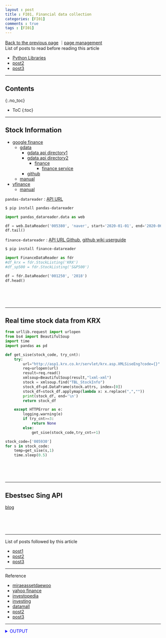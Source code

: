 ```yaml
---
layout : post
title : FI01, Financial data collection
categories: [FI01]
comments : true
tags : [FI01]
---
```

[Back to the previous page](https://userdyk-github.github.io/Study.html) ｜<a href="https://github.com/userdyk-github/userdyk-github.github.io/blob/master/_posts/FI01/2019-08-13-FI01-Financial-data-collection.md" target="_blank">page management</a><br>
List of posts to read before reading this article
- <a href='https://userdyk-github.github.io/pl03/PL03-Libraries.html' target="_blank">Python Libraries</a>
- <a href='https://userdyk-github.github.io/'>post2</a>
- <a href='https://userdyk-github.github.io/'>post3</a>

---

## Contents
{:.no_toc}

* ToC
{:toc}

<hr class="division1">

## **Stock Information**
- <a href="https://www.google.com/finance" target="_blank">google finance</a>
  - <a href="https://developers.google.com/gdata/" target="_blank">gdata</a>
    - <a href="https://developers.google.com/gdata/docs/directory" target="_blank">gdata api directory1</a>
    - <a href="https://developers.google.com/gdata/jsdoc/2.2/google/gdata/" target="_blank">gdata api directory2</a>
      - <a href="https://developers.google.com/gdata/jsdoc/2.2/google/gdata/finance/" target="_blank">finance</a>
        - <a href="https://developers.google.com/gdata/jsdoc/2.2/google/gdata/finance/FinanceService" target="_blank">finance service</a>
    - <a href="https://github.com/google/gdata-python-client" target="_blank">github</a>
  - <a href="https://towardsdatascience.com/best-5-free-stock-market-apis-in-2019-ad91dddec984" target="_blank">manual</a>
- <a href="https://github.com/ranaroussi/yfinance">yfinance</a>
  - <a href="https://towardsdatascience.com/best-5-free-stock-market-apis-in-2019-ad91dddec984" target="_blank">manual</a>

`pandas-datareader` : <a href="https://pandas-datareader.readthedocs.io/en/latest/" target="_blank">API URL</a>
```bash
$ pip install pandas-datareader
```
```python
import pandas_datareader.data as web

df = web.DataReader('005380', 'naver', start='2020-01-01', end='2020-06-30')
df.tail()
```
`finance-datareader` : <a href="https://github.com/financedata/financedatareader" target="_blank">API URL Github</a>, <a href="https://github.com/FinanceData/FinanceDataReader/wiki/Users-Guide" target="_blank">github wiki userguide</a>
```bash
$ pip install finance-datareader
```
```python
import FinanceDataReader as fdr
#df_krx = fdr.StockListing('KRX')
#df_sp500 = fdr.StockListing('S&P500')

df = fdr.DataReader('001250', '2018')
df.head()
```
<br><br><br>
<hr class="division2">

## **Real time stock data from KRX**
```python
from urllib.request import urlopen
from bs4 import BeautifulSoup
import time
import pandas as pd

def get_sise(stock_code, try_cnt):
    try:
        url="http://asp1.krx.co.kr/servlet/krx.asp.XMLSiseEng?code={}".format(stock_code)
        req=urlopen(url)
        result=req.read()
        xmlsoup=BeautifulSoup(result,"lxml-xml")
        stock = xmlsoup.find("TBL_StockInfo")
        stock_df=pd.DataFrame(stock.attrs, index=[0])
        stock_df=stock_df.applymap(lambda x: x.replace(",",""))
        print(stock_df, end='\n')
        return stock_df

    except HTTPError as e:
        logging.warning(e)
        if try_cnt>=3:
            return None
        else:
            get_sise(stock_code,try_cnt=+1)

stock_code=['005930']
for s in stock_code:
    temp=get_sise(s,1)
    time.sleep(0.5)
```
<br><br><br>
<hr class="division2">

## **Ebestsec Sing API**
<a href="https://money-expert.tistory.com/4?category=778084" target="_blank">blog</a>

<br><br><br>
<hr class="division1">

List of posts followed by this article
- [post1](https://userdyk-github.github.io/)
- <a href='https://userdyk-github.github.io/'>post2</a>
- <a href='https://userdyk-github.github.io/'>post3</a>

---

Reference
- [miraeassetdaewoo](https://www.miraeassetdaewoo.com/)
- [yahoo finance](https://finance.yahoo.com/)
- [investopedia](https://www.investopedia.com/)
- [investing](https://www.investing.com/)
- [datamall](https://datamall.koscom.co.kr/kor/main.do)
- <a href='https://userdyk-github.github.io/'>post2</a>
- <a href='https://userdyk-github.github.io/'>post3</a>

---



<details markdown="1">
<summary class='jb-small' style="color:blue">OUTPUT</summary>
<hr class='division3'>

<hr class='division3'>
</details>


